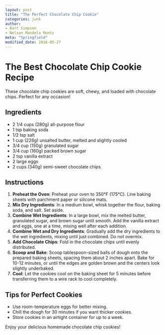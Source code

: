 ```yaml
---
layout: post
title: "The Perfect Chocolate Chip Cookie"
categories: junk
author:
- Bart Simpson
- Nelson Mandela Muntz
meta: "Springfield"
modified_date: 2016-05-27
---
```


# The Best Chocolate Chip Cookie Recipe

These chocolate chip cookies are soft, chewy, and loaded with chocolate chips. Perfect for any occasion!

## Ingredients

- 2 1/4 cups (280g) all-purpose flour
- 1 tsp baking soda
- 1/2 tsp salt
- 1 cup (226g) unsalted butter, melted and slightly cooled
- 3/4 cup (150g) granulated sugar
- 3/4 cup (160g) packed brown sugar
- 2 tsp vanilla extract
- 2 large eggs
- 2 cups (340g) semi-sweet chocolate chips

## Instructions

1. **Preheat the Oven**: Preheat your oven to 350°F (175°C). Line baking sheets with parchment paper or silicone mats.
2. **Mix Dry Ingredients**: In a medium bowl, whisk together the flour, baking soda, and salt. Set aside.
3. **Combine Wet Ingredients**: In a large bowl, mix the melted butter, granulated sugar, and brown sugar until smooth. Add the vanilla extract and eggs, one at a time, mixing well after each addition.
4. **Combine Wet and Dry Ingredients**: Gradually add the dry ingredients to the wet ingredients, mixing until just combined. Do not overmix.
5. **Add Chocolate Chips**: Fold in the chocolate chips until evenly distributed.
6. **Scoop and Bake**: Scoop tablespoon-sized balls of dough onto the prepared baking sheets, spacing them about 2 inches apart. Bake for 10-12 minutes, or until the edges are golden brown and the centers look slightly underbaked.
7. **Cool**: Let the cookies cool on the baking sheet for 5 minutes before transferring them to a wire rack to cool completely.

## Tips for Perfect Cookies

- Use room-temperature eggs for better mixing.
- Chill the dough for 30 minutes if you want thicker cookies.
- Store cookies in an airtight container for up to a week.

Enjoy your delicious homemade chocolate chip cookies!



